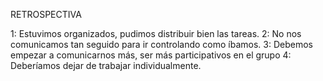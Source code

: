
RETROSPECTIVA

1: Estuvimos organizados, pudimos distribuir bien las tareas.
2: No nos comunicamos tan seguido para ir controlando como íbamos.
3: Debemos empezar a comunicarnos más, ser más participativos en el grupo
4: Deberíamos dejar de trabajar individualmente.
